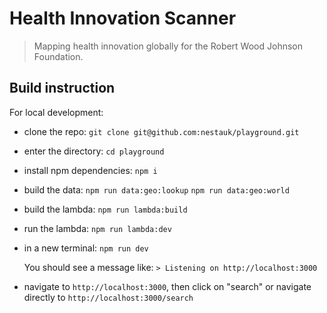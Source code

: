 # Health Innovation Scanner

> Mapping health innovation globally for the Robert Wood Johnson Foundation.

## Build instruction

For local development:

- clone the repo:
   `git clone git@github.com:nestauk/playground.git`

- enter the directory:
   `cd playground`

- install npm dependencies:
   `npm i`

- build the data:
   `npm run data:geo:lookup`
   `npm run data:geo:world`

- build the lambda:
   `npm run lambda:build`

- run the lambda:
   `npm run lambda:dev`

- in a new terminal:
   `npm run dev`

   You should see a message like:
   `> Listening on http://localhost:3000`

- navigate to `http://localhost:3000`, then click on "search" or navigate directly to `http://localhost:3000/search`
